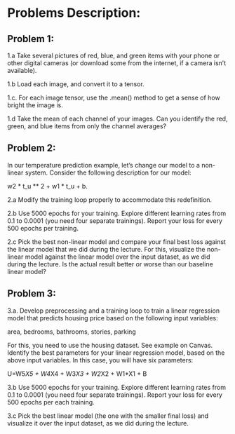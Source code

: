 # Problems Description:

## Problem 1:

1.a Take several pictures of red, blue, and green items with your phone or other digital cameras (or download some from the internet, if a camera isn’t available).

 

1.b Load each image, and convert it to a tensor.

 

1.c. For each image tensor, use the .mean() method to get a sense of how bright the image is.

 

1.d Take the mean of each channel of your images. Can you identify the red, green, and blue items from only the channel averages?

 

## Problem 2:

In our temperature prediction example, let’s change our model to a non-linear system. Consider the following description for our model:

 

w2 * t_u ** 2 + w1 * t_u + b.

 

2.a Modify the training loop properly to accommodate this redefinition. 

 

2.b Use 5000 epochs for your training. Explore different learning rates from 0.1 to 0.0001 (you need four separate trainings). Report your loss for every 500 epochs per training.

 

2.c Pick the best non-linear model and compare your final best loss against the linear model that we did during the lecture. For this, visualize the non-linear model against the linear model over the input dataset, as we did during the lecture. Is the actual result better or worse than our baseline linear model?

 

 

## Problem 3:

3.a. Develop preprocessing and a training loop to train a linear regression model that predicts housing price based on the following input variables:

 

area, bedrooms, bathrooms, stories, parking

 

For this, you need to use the housing dataset. See example on Canvas. Identify the best parameters for your linear regression model, based on the above input variables. In this case, you will have six parameters:

U=W5*X5 + W4*X4 + W3*X3 + W2*X2 + W1*X1 + B

 

3.b Use 5000 epochs for your training. Explore different learning rates from 0.1 to 0.0001 (you need four separate trainings). Report your loss for every 500 epochs per each training.

 

3.c Pick the best linear model (the one with the smaller final loss) and visualize it over the input dataset, as we did during the lecture.
